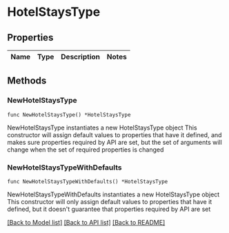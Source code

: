 # HotelStaysType

## Properties

Name | Type | Description | Notes
------------ | ------------- | ------------- | -------------

## Methods

### NewHotelStaysType

`func NewHotelStaysType() *HotelStaysType`

NewHotelStaysType instantiates a new HotelStaysType object
This constructor will assign default values to properties that have it defined,
and makes sure properties required by API are set, but the set of arguments
will change when the set of required properties is changed

### NewHotelStaysTypeWithDefaults

`func NewHotelStaysTypeWithDefaults() *HotelStaysType`

NewHotelStaysTypeWithDefaults instantiates a new HotelStaysType object
This constructor will only assign default values to properties that have it defined,
but it doesn't guarantee that properties required by API are set


[[Back to Model list]](../README.md#documentation-for-models) [[Back to API list]](../README.md#documentation-for-api-endpoints) [[Back to README]](../README.md)


